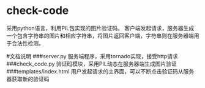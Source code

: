 # check-code
采用python语言，利用PIL包实现的图片验证码。
客户端发起请求，服务器生成一个包含字符串的图片和相应字符串，将图片返回客户端，字符串则在服务器端用于合法性检测。

#文档说明
###server.py   服务端程序，采用tornado实现，接受http请求
###check_code.py   验证码模块，采用PIL动态在服务器端生成图片验证
###templates/index.html   用户发起请求的主界面，可以不断点击验证码从服务器获取新的验证码
